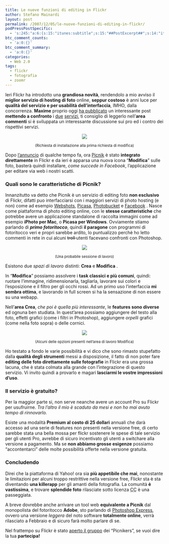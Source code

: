 ```yaml
---
title: Le nuove funzioni di editing in Flickr
author: Stefano Mainardi
layout: post
permalink: /2007/12/05/le-nuove-funzioni-di-editing-in-flickr/
podPressPostSpecific:
  - 's:245:"a:6:{s:15:"itunes:subtitle";s:15:"##PostExcerpt##";s:14:"itunes:summary";s:15:"##PostExcerpt##";s:15:"itunes:keywords";s:17:"##WordPressCats##";s:13:"itunes:author";s:10:"##Global##";s:15:"itunes:explicit";s:2:"No";s:12:"itunes:block";s:2:"No";}";'
btc_comment_counts:
  - 'a:0:{}'
btc_comment_summary:
  - 'a:0:{}'
categories:
  - Web 2.0
tags:
  - flickr
  - fotografia
  - zoomr
---
```

Ieri Flickr ha introdotto una **grandiosa novità**, rendendolo a mio avviso il **miglior servizio di hosting di foto** online, **seppur costoso** è anni luce per **qualità del servizio **e** per usabilità dell&#8217;interfaccia**, IMHO, dalla concorrenza. **Maxime** proprio oggi [ha pubblicato][1] un interessante post **mettendo a confronto** i [due][2] [servizi][3], ti consiglio di leggerlo nell&#8217;**area commenti** si è sviluppata un interessante discussione sui pro ed i contro dei rispettivi servizi.

<p style="text-align: center">
  <img src="http://www.stefanomainardi.com/wp-content/uploads/Varie/flickr_installazione.gif" />
</p>

<small> </small>

<p align="center">
  <small>(Richiesta di installazione alla prima richiesta di modifica)</small>
</p>

Dopo [l&#8217;annuncio][4] di qualche tempo fa, ora [Picnik][5] è stato **integrato direttamente** in Flickr e da ieri è apparsa una nuova icona &#8220;**Modifica**&#8221; sulle  foto, basterà quindi installare, *come succede in Facebook*, l&#8217;applicazione per editare via web i nostri scatti.

<!--more-->

### Quali sono le caratteristiche di Picnik?

Innanzitutto va detto che Picnik è un servizio di editing foto **non esclusivo** di Flickr, difatti puo interfacciarsi con i maggiori servizi di photo hosting (e non) come ad esempio [Webshots][6], [Picasa][7], [Photobucket][8] e [Facebook][9] . Nasce come piattaforma di photo editing online, con le **stesse caratteristiche** che potrebbe avere un applicazione standalone di raccolta immagini come ad esempio **iPhoto per Mac**, o **Picasa per Windows**. Ovviamente stiamo parlando di ***primo fotoritocco***, quindi **il paragone** con programmi di fotoritocco veri e propri sarebbe ardito, lo puntualizzo perchè ho letto commenti in rete in cui alcuni <strike>troll </strike>utenti facevano confronti con Photoshop.

<p style="text-align: center">
  <img src="http://www.stefanomainardi.com/wp-content/uploads/Varie/flickr_4.gif" />
</p>

<small> </small>

<p align="center">
  <small>(Una probabile sessione di lavoro)</small>
</p>

Esistono due *spazi di lavoro* distinti: **Crea** e **Modifica** .

In &#8220;**Modifica**&#8221; possiamo assolvere i **task classici e più comuni**, quindi: ruotare l&#8217;immagine, ridimensionarla, tagliarla, lavorare sui colori e l&#8217;esposizione e il filtro per gli occhi rossi. Ad un primo uso l&#8217;interfaccia **mi sembra ottima**, e lavorando in full screen si ha la sensazione di non essere su una webapp.

Nell&#8217;**area Crea**, *che poi è quella più interessante*, le **features sono diverse** ed ognuna ben studiata. In quest&#8217;area possiamo aggiungere del testo alla foto, effetti grafici (come i filtri in Photoshop), aggiungere *orpelli* grafici (come nella foto sopra) o delle cornici.

<p style="text-align: center">
  <img src="http://www.stefanomainardi.com/wp-content/uploads/Varie/flickr_3.gif" />
</p>

<small> </small>

<p align="center">
  <small>(Alcuni delle opzioni presenti nell&#8217;area di lavoro Modifica)</small>
</p>

Ho testato a fondo le varie possibilità e vi dico che sono rimasto stupefatto dalla **qualità degli strumenti** messi a disposizione, il fatto di non poter fare **editing delle foto direttamente sulle fotografie** in Flickr era una grossa lacuna, che è stata colmata alla grande con l&#8217;integrazione di questo servizio. Vi invito quindi a provarlo e magari **lasciarmi le vostre impressioni d&#8217;uso**.

### Il servizio è gratuito?

Per la maggior parte si, non serve neanche avere un account Pro su Flickr per usufruirne. *Tra l&#8217;altro il mio è scaduto da mesi e non ho mai avuto tempo di rinnovarlo.*

Esiste una modalità **Premium al costo di 25 dollari** annuali che darà accesso ad una serie di features non presenti nella versione free, di certo sarebbe stata una bella mossa per flickr sostenere le spese di tale servizio per gli utenti Pro, avrebbe di sicuro incentivato gli utenti a switchare alla versione a pagamento. Ma se **non abbiamo grosse esigenze** possiamo &#8220;accontentarci&#8221; delle molte possibilità offerte nella versione gratuita.

### Concludendo

Direi che la piattaforma di Yahoo! ora sia **più appetibile che mai**, nonostante le limitazioni per alcuni troppo restrittive nella versione free, Flickr sta <del datetime="2007-12-05T21:52:36+00:00">è</del> sta diventando **una killerapp** per gli amanti della fotografia. La comunità **è vastissima**, e trovare **splendide foto** rilasciate sotto licenza <acronym title="Creative Commons">CC</acronym> è una passeggiata.

A breve dovrebbe anche arrivare un tool web **equivalente a Picnik** dal monopolista del fotoritocco **Adobe**, sto parlando di [Photoshop Express][10], ovvero una versione *leggera* del noto software **totalmente online**, verrà rilasciato a Febbraio e di sicuro farà molto parlare di se.

Nel frattempo su Flickr è stato [aperto il gruppo][11] dei &#8220;Picnikers&#8221;, se vuoi dire la tua **partecipa!**

 [1]: http://www.pensierineccesso.it/2007/12/05/think-different-zooomr/
 [2]: http://www.flickr.com
 [3]: http://www.zoomr.com
 [4]: http://blog.picnik.com/2007/10/flickr-picnik-awesome/
 [5]: http://www.picnik.com
 [6]: http://www.webshots.com/
 [7]: http://picasaweb.google.com/home
 [8]: http://www.photobucket.com
 [9]: http://www.facebook.com
 [10]: http://www.news.com/8301-10784_3-9790168-7.html
 [11]: http://www.flickr.com/groups/picnikers